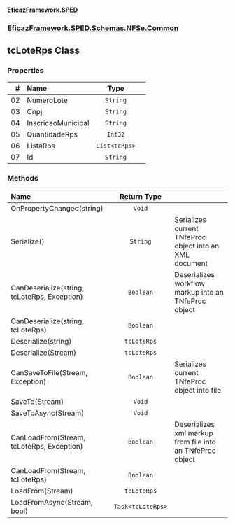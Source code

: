 #### [EficazFramework.SPED](EficazFrameworkSPED.md 'EficazFramework SPED')
### [EficazFramework.SPED.Schemas.NFSe.Common](EficazFramework.SPED.Schemas.NFSe.Common.md 'EficazFramework.SPED.Schemas.NFSe.Common')

## tcLoteRps Class
### Properties

| # | Name | Type | |
| ---: | :--- | :---: | :--- |
| 02 | NumeroLote | `String` |  |
| 03 | Cnpj | `String` |  |
| 04 | InscricaoMunicipal | `String` |  |
| 05 | QuantidadeRps | `Int32` |  |
| 06 | ListaRps | `List<tcRps>` |  |
| 07 | Id | `String` |  |
### Methods

| Name | Return Type | |
| :--- | :---: | :--- |
| OnPropertyChanged(string) | `Void` |  |
| Serialize() | `String` | Serializes current TNfeProc object into an XML document |
| CanDeserialize(string, tcLoteRps, Exception) | `Boolean` | Deserializes workflow markup into an TNfeProc object |
| CanDeserialize(string, tcLoteRps) | `Boolean` |  |
| Deserialize(string) | `tcLoteRps` |  |
| Deserialize(Stream) | `tcLoteRps` |  |
| CanSaveToFile(Stream, Exception) | `Boolean` | Serializes current TNfeProc object into file |
| SaveTo(Stream) | `Void` |  |
| SaveToAsync(Stream) | `Void` |  |
| CanLoadFrom(Stream, tcLoteRps, Exception) | `Boolean` | Deserializes xml markup from file into an TNfeProc object |
| CanLoadFrom(Stream, tcLoteRps) | `Boolean` |  |
| LoadFrom(Stream) | `tcLoteRps` |  |
| LoadFromAsync(Stream, bool) | `Task<tcLoteRps>` |  |
